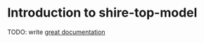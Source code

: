 # Introduction to shire-top-model

TODO: write [great documentation](http://jacobian.org/writing/what-to-write/)
